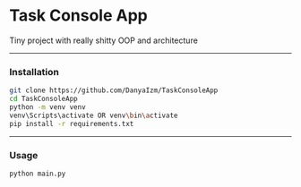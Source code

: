 # Task Console App

Tiny project with really shitty OOP and architecture

---

### Installation

```bash
git clone https://github.com/DanyaIzm/TaskConsoleApp
cd TaskConsoleApp
python -m venv venv
venv\Scripts\activate OR venv\bin\activate
pip install -r requirements.txt
```

---

### Usage


```bash
python main.py
```

